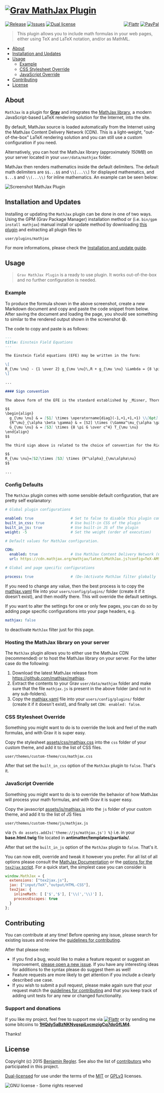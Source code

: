 # [![Grav MathJax Plugin](assets/logo.png)][project]

[![Release](https://img.shields.io/github/release/sommerregen/grav-plugin-mathjax.svg)][project] [![Issues](https://img.shields.io/github/issues/sommerregen/grav-plugin-mathjax.svg)][issues] [![Dual license](https://img.shields.io/badge/dual%20license-MIT%2FGPL-blue.svg)](LICENSE "License") <span style="float:right;">[![Flattr](https://api.flattr.com/button/flattr-badge-large.png)][flattr] [![PayPal](https://www.paypal.com/en_US/i/btn/btn_donate_SM.gif)][paypal]</span>

> This plugin allows you to include math formulas in your web pages, either using TeX and LaTeX notation, and/or as MathML.

* [About](#about)
* [Installation and Updates](#installation-and-updates)
* [Usage](#usage)
    * [Example](#example)
    * [CSS Stylesheet Override](#css-stylesheet-override)
    * [JavaScript Override](#javascript-override)
* [Contributing](#contributing)
* [License](#license)

## About

`MathJax` is a plugin for [**Grav**](http://getgrav.org) and integrates the [MathJax library](http://www.mathjax.org/), a modern JavaScript-based LaTeX rendering solution for the Internet, into the site.

By default, MathJax source is loaded automatically from the Internet using the
MathJax Content Delivery Network (CDN). This is a light-weight, "out-of-the-box" LaTeX rendering solution and you can still use a custom configuration if you need.

Alternatively, you can host the MathJax library (approximately _150MB_) on your server located in your `user/data/mathjax` folder.

MathJax then renders mathematics inside the default delimiters. The
default math delimiters are `$$...$$` and `\\[...\\]` for displayed mathematics, and `$...$` and `\\(...\\)` for inline mathematics. An example can be seen below:

![Screenshot MathJax Plugin](assets/screenshot.png "MathJax Preview")

## Installation and Updates

Installing or updating the `MathJax` plugin can be done in one of two ways. Using the GPM (Grav Package Manager) installation method or (i.e. `bin/gpm install mathjax`) manual install or update method by downloading [this plugin](https://github.com/sommerregen/grav-plugin-mathjax) and extracting all plugin files to

    user/plugins/mathjax

For more informations, please check the [Installation and update guide](docs/INSTALL.md).

## Usage

> `Grav MathJax Plugin` is a ready to use plugin. It works out-of-the-box and no further configuration is needed.

### Example

To produce the formula shown in the above screenshot, create a new Markdown document and copy and paste the code snippet from below. After saving the document and loading the page, you should see something to similar to the rendered output shown in the screenshot :smile:.

The code to copy and paste is as follows:

```markdown
---
title: Einstein Field Equations
---

The Einstein field equations (EFE) may be written in the form:

\[
R_{\mu \nu} - {1 \over 2} g_{\mu \nu}\,R + g_{\mu \nu} \Lambda = {8 \pi G \over c^4} T_{\mu \nu}
\]

...

#### Sign convention

The above form of the EFE is the standard established by _Misner, Thorne, and Wheeler_. The authors analyzed all conventions that exist and classified according to the following three signs (S1, S2, S3):

$$
\begin{align}
  g_{\mu \nu} & = [S1] \times \operatorname{diag}(-1,+1,+1,+1) \\[6pt]
  {R^\mu}_{\alpha \beta \gamma} & = [S2] \times (\Gamma^\mu_{\alpha \gamma,\beta}-\Gamma^\mu_{\alpha \beta,\gamma}+\Gamma^\mu_{\sigma \beta}\Gamma^\sigma_{\gamma \alpha}-\Gamma^\mu_{\sigma \gamma}\Gamma^\sigma_{\beta \alpha}) \\[6pt]
  G_{\mu \nu} & = [S3] \times {8 \pi G \over c^4} T_{\mu \nu}
\end{align}
$$

The third sign above is related to the choice of convention for the Ricci tensor:

$$
R_{\mu \nu}=[S2]\times [S3] \times {R^\alpha}_{\mu\alpha\nu}
$$

...
```

### Config Defaults

The `MathJax` plugin comes with some sensible default configuration, that are pretty self explanatory:

```yaml
# Global plugin configurations

enabled: true                 # Set to false to disable this plugin completely
built_in_css: true            # Use built-in CSS of the plugin
built_in_js: true             # Use built-in JS of the plugin
weight: -5                    # Set the weight (order of execution)

# Default values for MathJax configuration.

CDN:
  enabled: true               # Use MathJax Content Delivery Network (CDN)
  url: https://cdn.mathjax.org/mathjax/latest/MathJax.js?config=TeX-AMS-MML_HTMLorMML

# Global and page specific configurations

process: true                 # (De-)Activate MathJax filter globally
```

If you need to change any value, then the best process is to copy the [mathjax.yaml](mathjax.yaml) file into your `users/config/plugins/` folder (create it if it doesn't exist), and then modify there. This will override the default settings.

If you want to alter the settings for one or only few pages, you can do so by adding page specific configurations into your page headers, e.g.

```yaml
mathjax: false
```

to deactivate `MathJax` filter just for this page.

### Hosting the MathJax library on your server

The `MathJax` plugin allows you to either use the MathJax CDN (recommended) or to host the MathJax library on your server. For the latter case do the following:

  1. Download the latest MathJax release from https://github.com/mathjax/mathjax.
  2. Extract the contents to your Grav `user/data/mathjax` folder and make sure that the file `mathjax.js` is present in the above folder (and not in any sub-folders).
  3. Copy the [mathjax.yaml](mathjax.yaml) file into your `users/config/plugins/` folder (create it if it doesn't exist), and finally set `CDN: enabled: false`.

### CSS Stylesheet Override

Something you might want to do is to override the look and feel of the math formulas, and with Grav it is super easy.

Copy the stylesheet [assets/css/mathjax.css](assets/css/mathjax.css) into the `css` folder of your custom theme, and add it to the list of CSS files.

    user/themes/custom-theme/css/mathjax.css

After that set the `built_in_css` option of the `MathJax` plugin to `false`. That's it.

### JavaScript Override

Something you might want to do is to override the behavior of how MathJax will process your math formulas, and with Grav it is super easy.

Copy the javascript [assets/js/mathjax.js](assets/js/mathjax.js) into the `js` folder of your custom theme, and add it to the list of JS files

    user/themes/custom-theme/js/mathjax.js

via `{% do assets.addJs('theme://js/mathjax.js') %}` i.e. in your **base.html.twig** file located in **antimatter/templates/partials/**.

After that set the `built_in_js` option of the `MathJax` plugin to `false`. That's it.

You can now edit, override and tweak it however you prefer. For all list of all options please consult the [MathJax Documentation](http://docs.mathjax.org/en/latest/) or the [options for the `tex2jax` script](http://docs.mathjax.org/en/latest/options/tex2jax.html). For a quick start, the simplest case you can consider is

```javascript
window.MathJax = {
  extensions: ["tex2jax.js"],
  jax: ["input/TeX","output/HTML-CSS"],
  tex2jax: {
    inlineMath: [ ['$','$'], ['\\(','\\)'] ],
    processEscapes: true
  }
};

```

## Contributing

You can contribute at any time! Before opening any issue, please search for existing issues and review the [guidelines for contributing](docs/CONTRIBUTING.md).

After that please note:

* If you find a bug, would like to make a feature request or suggest an improvement, [please open a new issue][issues]. If you have any interesting ideas for additions to the syntax please do suggest them as well!
* Feature requests are more likely to get attention if you include a clearly described use case.
* If you wish to submit a pull request, please make again sure that your request match the [guidelines for contributing](docs/CONTRIBUTING.md) and that you keep track of adding unit tests for any new or changed functionality.

### Support and donations

If you like my project, feel free to support me via [![Flattr](https://api.flattr.com/button/flattr-badge-large.png)][flattr] or by sending me some bitcoins to [**1HQdy5aBzNKNvqspiLvcmzigCq7doGfLM4**][bitcoin].

Thanks!

## License

Copyright (c) 2015 [Benjamin Regler][github]. See also the list of [contributors] who participated in this project.

[Dual-licensed](LICENSE) for use under the terms of the [MIT][mit-license] or [GPLv3][gpl-license] licenses.

![GNU license - Some rights reserved][gnu]

[github]: https://github.com/sommerregen/ "GitHub account from Benjamin Regler"
[gpl-license]: http://opensource.org/licenses/GPL-3.0 "GPLv3 license"
[mit-license]: http://www.opensource.org/licenses/mit-license.php "MIT license"

[flattr]: https://flattr.com/submit/auto?user_id=Sommerregen&url=https://github.com/sommerregen/grav-plugin-mathjax "Flatter my GitHub project"
[paypal]: https://www.paypal.com/cgi-bin/webscr?cmd=_s-xclick&hosted_button_id=SYFNP82USG3RN "Donate for my GitHub project using PayPal"
[bitcoin]: bitcoin:1HQdy5aBzNKNvqspiLvcmzigCq7doGfLM4?label=GitHub%20project "Donate for my GitHub project using BitCoin"
[gnu]: https://upload.wikimedia.org/wikipedia/commons/thumb/3/33/License_icon-gpl-88x31.svg/88px-License_icon-gpl-88x31.svg.png "GNU license - Some rights reserved"

[project]: https://github.com/sommerregen/grav-plugin-mathjax
[issues]: https://github.com/sommerregen/grav-plugin-mathjax/issues "GitHub Issues for Grav MathJax Plugin"
[contributors]: https://github.com/sommerregen/grav-plugin-mathjax/graphs/contributors "List of contributors of the project"
